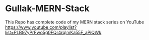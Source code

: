 # Gullak-MERN-Stack

This Repo has complete code of my MERN stack series on YouTube https://www.youtube.com/playlist?list=PLB97yPrFwo5g0FQr4rqImKa55F_aPiQWk
